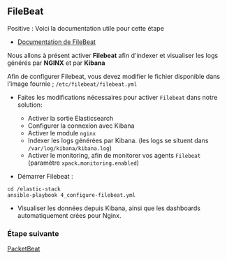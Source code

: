 ## FileBeat

Positive
: Voici la documentation utile pour cette étape
  * [Documentation de FileBeat](https://www.elastic.co/guide/en/beats/filebeat/current/index.html) 

Nous allons à présent activer **Filebeat** afin d'indexer et visualiser les logs générés par **NGINX** et par **Kibana**

Afin de configurer Filebeat, vous devez modifier le fichier disponible dans l'image fournie ; `/etc/filebeat/filebeat.yml`

- Faites les modifications nécessaires pour activer `Filebeat` dans notre solution:
  - Activer la sortie Elasticsearch
  - Configurer la connexion avec Kibana
  - Activer le module `nginx`
  - Indexer les logs générées par Kibana. (les logs se situent dans `/var/log/kibana/kibana.log`)
  - Activer le monitoring, afin de monitorer vos agents `Filebeat` (paramètre `xpack.monitoring.enabled`)

- Démarrer Filebeat :
```
cd /elastic-stack
ansible-playbook 4_configure-filebeat.yml
```
- Visualiser les données depuis Kibana, ainsi que les dashboards automatiquement crées pour Nginx. 

### Étape suivante

[PacketBeat](https://github.com/Gillespie59/codelab-elastic/tree/devfest-nantes/steps/step3.md)
